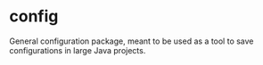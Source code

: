 # config
General configuration package, meant to be used as a tool to save configurations in large Java projects.


